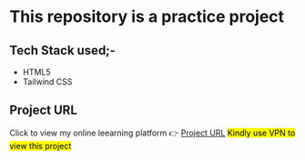 # This repository is a practice project
## Tech Stack used;-
- HTML5
- Tailwind CSS

## Project URL
Click to view my online leearning platform 👉 [Project URL](https://online-course-platform-landing-page.netlify.app/)
<mark>Kindly use VPN to view this project</mark>
